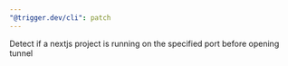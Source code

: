 ```yaml
---
"@trigger.dev/cli": patch
---
```


Detect if a nextjs project is running on the specified port before opening tunnel

